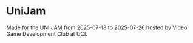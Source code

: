 # UniJam
Made for the UNI JAM from 2025-07-18 to 2025-07-26 hosted by Video Game Development Club at UCI.
